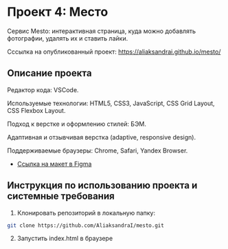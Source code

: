 # Проект 4: Место

Cервис Mesto: интерактивная страница, куда можно добавлять фотографии, удалять их и ставить лайки.

Сссылка на опубликованный проект: https://aliaksandrai.github.io/mesto/

## Описание проекта

Редактор кода: VSCode. 

Используемые технологии: HTML5, CSS3, JavaScript, CSS Grid Layout, CSS Flexbox Layout.

Подход к верстке и оформлению стилей: БЭМ. 

Адаптивная и отзывчивая верстка (adaptive, responsive design).

Поддерживаемые браузеры: Chrome, Safari, Yandex Browser.

* [Ссылка на макет в Figma](https://www.figma.com/file/StZjf8HnoeLdiXS7dYrLAh/JavaScript.-Sprint-4)


## Инструкция по использованию проекта и системные требования

1. Клонировать репозиторий в локальную папку:

```bash
git clone https://github.com/AliaksandraI/mesto.git
```
2. Запустить index.html в браузере
